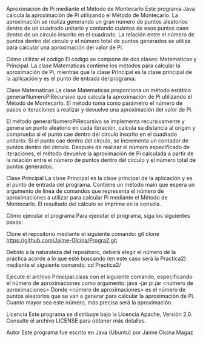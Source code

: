 Aproximación de Pi mediante el Método de Montecarlo
Este programa Java calcula la aproximación de Pi utilizando el Método de Montecarlo. La aproximación se realiza generando un gran número de puntos aleatorios dentro de un cuadrado unitario y contando cuántos de esos puntos caen dentro de un círculo inscrito en el cuadrado. La relación entre el número de puntos dentro del círculo y el número total de puntos generados se utiliza para calcular una aproximación del valor de Pi.

Cómo utilizar el código
El código se compone de dos clases: Matematicas y Principal. La clase Matematicas contiene los métodos para calcular la aproximación de Pi, mientras que la clase Principal es la clase principal de la aplicación y es el punto de entrada del programa.

Clase Matematicas
La clase Matematicas proporciona un método estático generarNumeroPiRecursivo que calcula la aproximación de Pi utilizando el Método de Montecarlo. El método toma como parámetro el número de pasos o iteraciones a realizar y devuelve una aproximación del valor de Pi.

El método generarNumeroPiRecursivo se implementa recursivamente y genera un punto aleatorio en cada iteración, calcula su distancia al origen y comprueba si el punto cae dentro del círculo inscrito en el cuadrado unitario. Si el punto cae dentro del círculo, se incrementa un contador de puntos dentro del círculo. Después de realizar el número especificado de iteraciones, el método devuelve la aproximación de Pi calculada a partir de la relación entre el número de puntos dentro del círculo y el número total de puntos generados.

Clase Principal
La clase Principal es la clase principal de la aplicación y es el punto de entrada del programa. Contiene un método main que espera un argumento de línea de comandos que representa el número de aproximaciones a utilizar para calcular Pi mediante el Método de Montecarlo. El resultado del cálculo se imprime en la consola.

Cómo ejecutar el programa
Para ejecutar el programa, siga los siguientes pasos:

Clone el repositorio mediante el siguiente comando:
git clone https://github.com/Jaime-Olcina/Progra2.git

Debido a la naturaleza del repositorio, deberá elegir el número de la práctica acorde a lo que esté buscando (en este caso será la Practica2) mediante el siguiente comando:
cd Practica2/

Ejecute el archivo Principal.class con el siguiente comando, especificando el número de aproximaciones como argumento:
java -jar pi.jar <número de aproximaciones>
Donde <número de aproximaciones> es el número de puntos aleatorios que se van a generar para calcular la aproximación de Pi. Cuanto mayor sea este número, más precisa será la aproximación.

Licencia
Este programa se distribuye bajo la Licencia Apache, Versión 2.0. Consulte el archivo LICENSE para obtener más detalles.

Autor
Este programa fue escrito en Java (Ubuntu) por Jaime Olcina Magaz
